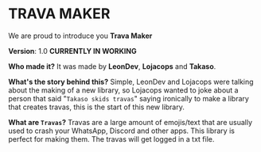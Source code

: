 # **__TRAVA MAKER__**

We are proud to introduce you **Trava Maker**

**Version**: 1.0 **CURRENTLY IN WORKING**

**Who made it?** 
It was made by **LeonDev**, **Lojacops** and **Takaso**.

**What's the story behind this?**
 Simple, LeonDev and Lojacops were talking about the making of a new library, so Lojacops wanted to joke about a
person that said "`Takaso skids travas`" saying ironically to make a library that creates travas, this is the start of this new library. 

**What are **`Travas`**?**
Travas are a large amount of emojis/text that are usually used to crash your WhatsApp, Discord and other apps. This library is perfect for making them. The travas will get logged in a txt file.
